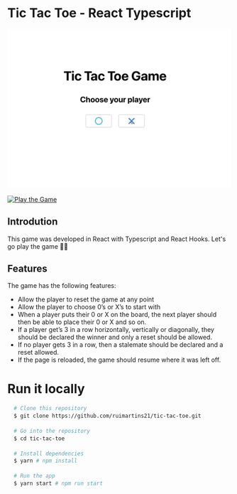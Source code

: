 # Tic Tac Toe - React Typescript

![Game Board](./src/assets/gif.gif)

[![Play the Game](https://img.shields.io/badge/Go-to_the_app-red.svg?style=flat-square)](https://tic-tac-toe-ruimartins.netifly.app)

## Introdution

This game was developed in React with Typescript and React Hooks. Let's go play the game 👨‍💻

## Features

The game has the following features:

 - Allow the player to reset the game at any point
 - Allow the player to choose 0’s or X’s to start with
 - When a player puts their 0 or X on the board, the next player should then be able to place their 0 or X and so on. 
 - If a player get’s 3 in a row horizontally, vertically or diagonally, they should be declared the winner and only a reset should be allowed.
 - If no player gets 3 in a row, then a stalemate should be declared and a reset allowed.
 - If the page is reloaded, the game should resume where it was left off.


# Run it locally

```sh
  # Clone this repository
  $ git clone https://github.com/ruimartins21/tic-tac-toe.git

  # Go into the repository
  $ cd tic-tac-toe

  # Install dependencies
  $ yarn # npm install

  # Run the app
  $ yarn start # npm run start
```
